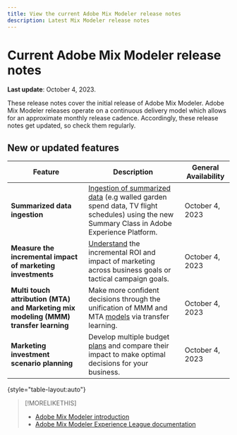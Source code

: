 ```yaml
---
title: View the current Adobe Mix Modeler release notes
description: Latest Mix Modeler release notes
---
```

# Current Adobe Mix Modeler release notes

**Last update**: October 4, 2023.

These release notes cover the initial release of Adobe Mix Modeler. Adobe Mix Modeler releases operate on a continuous delivery model which allows for an approximate monthly release cadence. Accordingly, these release notes get updated, so  check them regularly.


## New or updated features

| Feature | Description | General Availability |
|---|---|---|
| **Summarized data ingestion** | [Ingestion of summarized data](../ingest-data/overview.md) (e.g walled garden spend data, TV flight schedules) using the new Summary Class in Adobe Experience Platform. | October 4, 2023 | 
|**Measure the incremental impact of marketing investments** | [Understand](../dashboard/overview.md) the incremental ROI and impact of marketing across business goals or tactical campaign goals. | October 4, 2023 |
| **Multi touch attribution (MTA) and Marketing mix modeling (MMM) transfer learning** | Make more confident decisions through the unification of MMM and MTA [models](../models/overview.md) via transfer learning. | October 4, 2023 |
| **Marketing investment scenario planning** | Develop multiple budget [plans](../plans/overview.md) and compare their impact to make optimal decisions for your business. | October 4, 2023 |

{style="table-layout:auto"}


>[!MORELIKETHIS]
>
>* [Adobe Mix Modeler introduction](https://business.adobe.com/products/experience-platform/planning-and-measurement.html)
>* [Adobe Mix Modeler Experience League documentation](https://experienceleague.adobe.com/docs/mix-modeler.html?lang=en)



